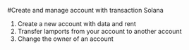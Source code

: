 #Create and manage account with transaction  Solana 
1. Create a new account with data and rent
2. Transfer lamports from your account to another account
3.  Change the owner of an account
